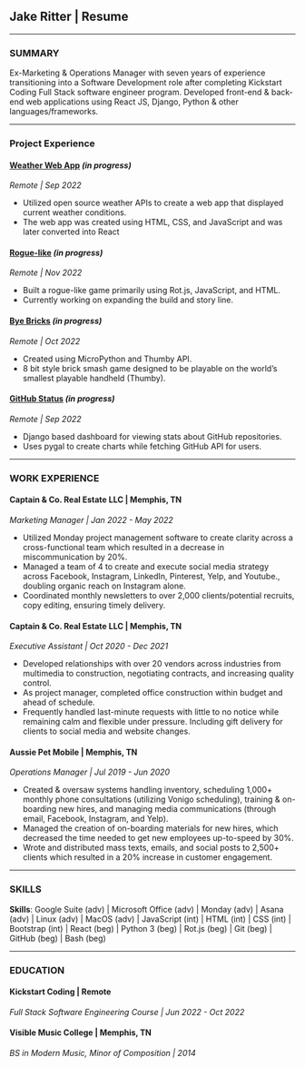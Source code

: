 ## **Jake Ritter | Resume**
__________________

### **SUMMARY**

Ex-Marketing & Operations Manager with seven years of experience transitioning into a Software Development role after completing Kickstart Coding Full Stack software engineer program. Developed front-end & back-end web applications using React JS, Django, Python & other languages/frameworks.
__________________

### **Project Experience**

#### [Weather Web App](https://github.com/je-ritter/weather_api) *(in progress)*
*Remote | Sep 2022*
- Utilized open source weather APIs to create a web app that displayed current weather conditions.
- The web app was created using HTML, CSS, and JavaScript and was later converted into React

#### [Rogue-like](https://github.com/je-ritter/transcend) *(in progress)*
*Remote | Nov 2022*
- Built a rogue-like game primarily using Rot.js, JavaScript, and HTML.
- Currently working on expanding the build and story line.

#### [Bye Bricks](https://github.com/je-ritter/bye_bricks) *(in progress)*
*Remote | Oct 2022*
- Created using MicroPython and Thumby API.
- 8 bit style brick smash game designed to be playable on the world’s smallest playable handheld (Thumby).

#### [GitHub Status](https://github.com/je-ritter/github_stats) *(in progress)*
*Remote | Sep 2022*
- Django based dashboard for viewing stats about GitHub repositories.
- Uses pygal to create charts while fetching GitHub API for users.
__________________

### **WORK EXPERIENCE**

#### Captain & Co. Real Estate LLC | Memphis, TN
*Marketing Manager | Jan 2022 - May 2022*
- Utilized Monday project management software to create clarity across a cross-functional team which resulted in a decrease in miscommunication by 20%.
- Managed a team of 4 to create and execute social media strategy across Facebook, Instagram, LinkedIn, Pinterest, Yelp,  and Youtube., doubling organic reach on Instagram alone.
- Coordinated monthly newsletters to over 2,000 clients/potential recruits, copy editing, ensuring timely delivery.

#### Captain & Co. Real Estate LLC | Memphis, TN
*Executive Assistant | Oct 2020 - Dec 2021*
- Developed relationships with over 20 vendors across industries from multimedia to construction, negotiating contracts, and increasing quality control. 
- As project manager,  completed office construction within budget and ahead of schedule.
- Frequently handled last-minute requests with little to no notice while remaining calm and flexible under pressure. Including gift delivery for clients to social media and website changes.

#### Aussie Pet Mobile | Memphis, TN
*Operations Manager | Jul 2019 - Jun 2020*
- Created & oversaw systems handling inventory, scheduling 1,000+ monthly phone consultations (utilizing Vonigo scheduling), training & on-boarding new hires, and managing media communications (through email, Facebook, Instagram, and Yelp). 
- Managed the creation of on-boarding materials for new hires, which decreased the time needed to get new employees up-to-speed by 30%.
- Wrote and distributed mass texts, emails, and social posts to 2,500+ clients which resulted in a 20% increase in customer engagement.
__________________

### **SKILLS**
**Skills**: Google Suite (adv) | Microsoft Office (adv) | Monday (adv) | Asana (adv) | Linux (adv) | MacOS (adv) | JavaScript (int) | HTML (int) | CSS (int) | Bootstrap (int) | React (beg) | Python 3 (beg) | Rot.js (beg) | Git (beg) | GitHub (beg) | Bash (beg)
__________________

### **EDUCATION**

#### Kickstart Coding | Remote
*Full Stack Software Engineering Course | Jun 2022 - Oct 2022*

#### Visible Music College | Memphis, TN
*BS in Modern Music, Minor of Composition | 2014*

